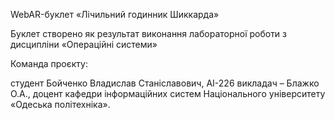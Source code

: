 WebAR-буклет «Лічильний годинник
Шиккарда»

Буклет створено як результат виконання лабораторної роботи з дисципліни «Операційні системи»

Команда проєкту:

студент Бойченко Владислав Станіславович, АІ-226
викладач – Блажко О.А., доцент кафедри інформаційних систем Національного університету «Одеська політехніка».
